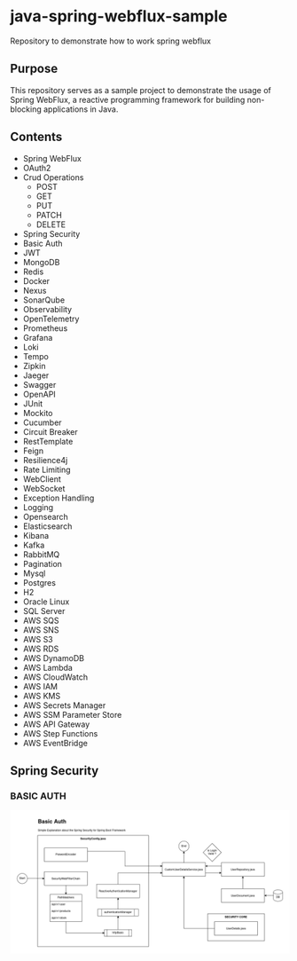 # java-spring-webflux-sample
Repository to demonstrate how to work spring webflux

## Purpose

This repository serves as a sample project to demonstrate the usage of Spring WebFlux, a reactive programming
framework for building non-blocking applications in Java.

## Contents

- Spring WebFlux
- OAuth2
- Crud Operations
    - POST
    - GET
    - PUT
    - PATCH
    - DELETE
- Spring Security
- Basic Auth
- JWT
- MongoDB
- Redis
- Docker
- Nexus
- SonarQube
- Observability
- OpenTelemetry
- Prometheus
- Grafana
- Loki
- Tempo
- Zipkin
- Jaeger
- Swagger
- OpenAPI
- JUnit
- Mockito
- Cucumber
- Circuit Breaker
- RestTemplate
- Feign
- Resilience4j
- Rate Limiting
- WebClient
- WebSocket
- Exception Handling
- Logging
- Opensearch
- Elasticsearch
- Kibana
- Kafka
- RabbitMQ
- Pagination
- Mysql
- Postgres
- H2
- Oracle Linux
- SQL Server
- AWS SQS
- AWS SNS
- AWS S3
- AWS RDS
- AWS DynamoDB
- AWS Lambda
- AWS CloudWatch
- AWS IAM
- AWS KMS
- AWS Secrets Manager
- AWS SSM Parameter Store
- AWS API Gateway
- AWS Step Functions
- AWS EventBridge

## Spring Security

### BASIC AUTH

![SpringSecurity.png](support/doc/SpringSecurity.png)
